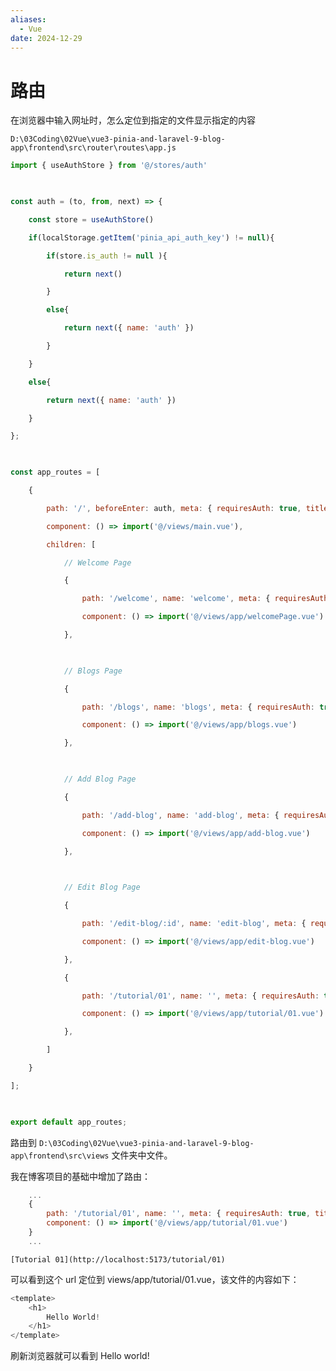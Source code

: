 ```yaml
---
aliases:
  - Vue
date: 2024-12-29
---
```


# 路由

在浏览器中输入网址时，怎么定位到指定的文件显示指定的内容

`D:\03Coding\02Vue\vue3-pinia-and-laravel-9-blog-app\frontend\src\router\routes\app.js`

```js
import { useAuthStore } from '@/stores/auth'

  

const auth = (to, from, next) => {

    const store = useAuthStore()

    if(localStorage.getItem('pinia_api_auth_key') != null){

        if(store.is_auth != null ){

            return next()

        }

        else{

            return next({ name: 'auth' })

        }

    }

    else{

        return next({ name: 'auth' })

    }

};

  

const app_routes = [

    {

        path: '/', beforeEnter: auth, meta: { requiresAuth: true, title: 'Pinia Authentications'},

        component: () => import('@/views/main.vue'),

        children: [

            // Welcome Page

            {

                path: '/welcome', name: 'welcome', meta: { requiresAuth: true, title: `Welcome` },

                component: () => import('@/views/app/welcomePage.vue')

            },

  

            // Blogs Page

            {

                path: '/blogs', name: 'blogs', meta: { requiresAuth: true, title: `Blogs` },

                component: () => import('@/views/app/blogs.vue')

            },

  

            // Add Blog Page

            {

                path: '/add-blog', name: 'add-blog', meta: { requiresAuth: true, title: `Add Blog` },

                component: () => import('@/views/app/add-blog.vue')

            },

  

            // Edit Blog Page

            {

                path: '/edit-blog/:id', name: 'edit-blog', meta: { requiresAuth: true, title: `Edit Blog` },

                component: () => import('@/views/app/edit-blog.vue')

            },

            {

                path: '/tutorial/01', name: '', meta: { requiresAuth: true, title: `tutorial 01` },

                component: () => import('@/views/app/tutorial/01.vue')

            },

        ]

    }

];

  

export default app_routes;
```

路由到 `D:\03Coding\02Vue\vue3-pinia-and-laravel-9-blog-app\frontend\src\views` 文件夹中文件。

我在博客项目的基础中增加了路由：

```js
	...
	{
		path: '/tutorial/01', name: '', meta: { requiresAuth: true, title: `tutorial 01` },
		component: () => import('@/views/app/tutorial/01.vue')
	}
	...
```

`[Tutorial 01](http://localhost:5173/tutorial/01)`

可以看到这个 url 定位到 views/app/tutorial/01.vue，该文件的内容如下：

```js
<template>
    <h1>
        Hello World!
    </h1>
</template>
```

刷新浏览器就可以看到 Hello world!